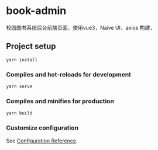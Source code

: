 # book-admin
校园图书系统后台前端页面，使用vue3，Naive UI，axios 构建，
## Project setup
```
yarn install
```

### Compiles and hot-reloads for development
```
yarn serve
```

### Compiles and minifies for production
```
yarn build
```

### Customize configuration
See [Configuration Reference](https://cli.vuejs.org/config/).
